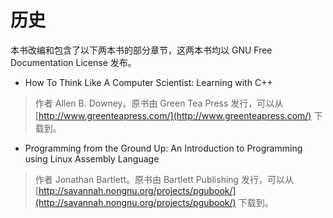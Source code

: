 # 历史

本书改编和包含了以下两本书的部分章节，这两本书均以 GNU Free Documentation License 发布。

- How To Think Like A Computer Scientist: Learning with C++
> 作者 Allen B. Downey。原书由 Green Tea Press 发行，可以从 [http://www.greenteapress.com/](http://www.greenteapress.com/) 下载到。
- Programming from the Ground Up: An Introduction to Programming using Linux Assembly Language
> 作者 Jonathan Bartlett。原书由 Bartlett Publishing 发行，可以从 [http://savannah.nongnu.org/projects/pgubook/](http://savannah.nongnu.org/projects/pgubook/) 下载到。